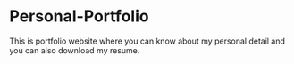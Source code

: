 # Personal-Portfolio
This is portfolio website where you can know about my personal detail and you can also download my resume.
